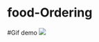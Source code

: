 # food-Ordering

#Gif demo
![](https://github.com/zbs9804/food-Ordering/blob/main/food-ordering.gif)
